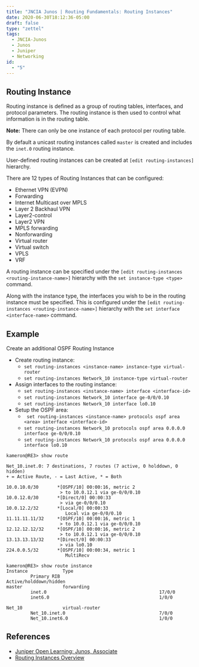 ```yaml
---
title: "JNCIA Junos | Routing Fundamentals: Routing Instances"
date: 2020-06-30T18:12:36-05:00
draft: false
type: "zettel"
tags:
  - JNCIA-Junos
  - Junos
  - Juniper
  - Networking
id: 
  - "5"
---
```

## Routing Instance
Routing instance is defined as a group of routing tables, interfaces, and protocol parameters. The routing instance is then used to control what information is in the routing table. 

**Note:** There can only be one instance of each protocol per routing table. 

By default a unicast routing instances called `master` is created and includes the `inet.0` routing instance.

User-defined routing instances can be created at `[edit routing-instances]` hierarchy. 

There are 12 types of Routing Instances that can be configured:

  * Ethernet VPN (EVPN)
  * Forwarding
  * Internet Multicast over MPLS
  * Layer 2 Backhaul VPN
  * Layer2-control
  * Layer2 VPN
  * MPLS forwarding
  * Nonforwarding
  * Virtual router
  * Virtual switch
  * VPLS
  * VRF

A routing instance can be specified under the `[edit routing-instances <routing-instance-name>]` hierarchy with the `set instance-type <type>` command.

Along with the instance type, the interfaces you wish to be in the routing instance must be specified. This is configured under the `[edit routing-instances <routing-instance-name>]` hierarchy with the `set interface <interface-name>` command.

## Example
Create an additional OSPF Routing Instance

  * Create routing instance:
    * `set routing-instances <instance-name> instance-type virtual-router`
    * `set routing-instances Network_10 instance-type virtual-router`
  * Assign interfaces to the routing instance:
    * `set routing-instances <instance-name> interface <interface-id>`
    * `set routing-instances Network_10 interface ge-0/0/0.10`
    * `set routing-instances Network_10 interface lo0.10`
  * Setup the OSPF area:   
    * ` set routing-instances <instance-name> protocols ospf area <area> interface <interface-id>`
    * `set routing-instances Network_10 protocols ospf area 0.0.0.0 interface ge-0/0/0.10`
    * `set routing-instances Network_10 protocols ospf area 0.0.0.0 interface lo0.10`

```
kameron@RE3> show route

Net_10.inet.0: 7 destinations, 7 routes (7 active, 0 holddown, 0 hidden)
+ = Active Route, - = Last Active, * = Both

10.0.10.0/30       *[OSPF/10] 00:00:16, metric 2
                    > to 10.0.12.1 via ge-0/0/0.10
10.0.12.0/30       *[Direct/0] 00:00:33
                    > via ge-0/0/0.10
10.0.12.2/32       *[Local/0] 00:00:33
                      Local via ge-0/0/0.10
11.11.11.11/32     *[OSPF/10] 00:00:16, metric 1
                    > to 10.0.12.1 via ge-0/0/0.10
12.12.12.12/32     *[OSPF/10] 00:00:16, metric 2
                    > to 10.0.12.1 via ge-0/0/0.10
13.13.13.13/32     *[Direct/0] 00:00:33
                    > via lo0.10
224.0.0.5/32       *[OSPF/10] 00:00:34, metric 1
                      MultiRecv

kameron@RE3> show route instance
Instance             Type
         Primary RIB                                     Active/holddown/hidden
master               forwarding
         inet.0                                          17/0/0
         inet6.0                                         1/0/0

Net_10               virtual-router
         Net_10.inet.0                                   7/0/0
         Net_10.inet6.0                                  1/0/0
```

## References
  * [Juniper Open Learning: Junos, Associate](https://cloud.contentraven.com/junosgenius/learningpath-detail/1004/3/0/1)
  * [Routing Instances Overview](https://www.juniper.net/documentation/en_US/junos/topics/concept/routing-instances-overview.html)